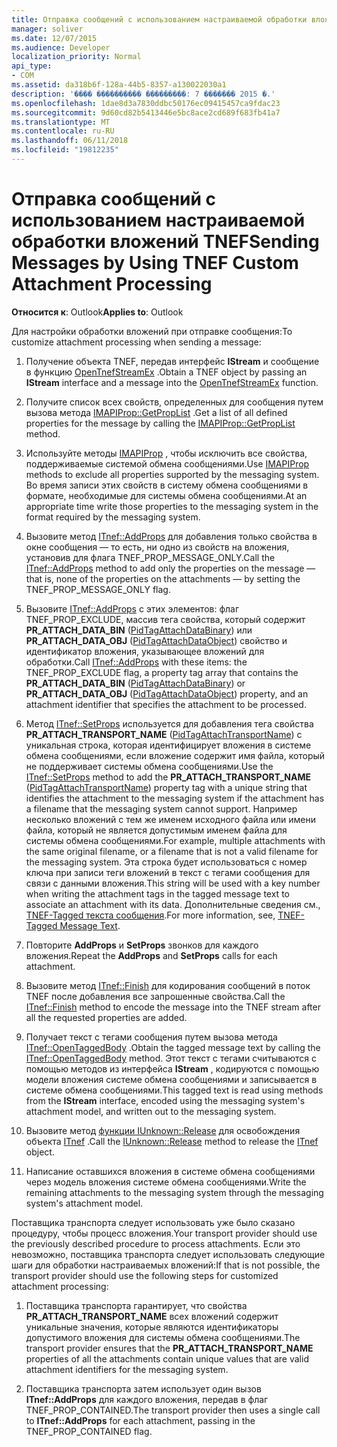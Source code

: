 ```yaml
---
title: Отправка сообщений с использованием настраиваемой обработки вложений TNEF
manager: soliver
ms.date: 12/07/2015
ms.audience: Developer
localization_priority: Normal
api_type:
- COM
ms.assetid: da318b6f-128a-44b5-8357-a130022030a1
description: '���� ���������� ���������: 7 ������� 2015 �.'
ms.openlocfilehash: 1dae8d3a7830ddbc50176ec09415457ca9fdac23
ms.sourcegitcommit: 9d60cd82b5413446e5bc8ace2cd689f683fb41a7
ms.translationtype: MT
ms.contentlocale: ru-RU
ms.lasthandoff: 06/11/2018
ms.locfileid: "19812235"
---
```

# <a name="sending-messages-by-using-tnef-custom-attachment-processing"></a><span data-ttu-id="0e57c-103">Отправка сообщений с использованием настраиваемой обработки вложений TNEF</span><span class="sxs-lookup"><span data-stu-id="0e57c-103">Sending Messages by Using TNEF Custom Attachment Processing</span></span>

 
  
<span data-ttu-id="0e57c-104">**Относится к**: Outlook</span><span class="sxs-lookup"><span data-stu-id="0e57c-104">**Applies to**: Outlook</span></span> 
  
<span data-ttu-id="0e57c-105">Для настройки обработки вложений при отправке сообщения:</span><span class="sxs-lookup"><span data-stu-id="0e57c-105">To customize attachment processing when sending a message:</span></span>
  
1. <span data-ttu-id="0e57c-106">Получение объекта TNEF, передав интерфейс **IStream** и сообщение в функцию [OpenTnefStreamEx](opentnefstreamex.md) .</span><span class="sxs-lookup"><span data-stu-id="0e57c-106">Obtain a TNEF object by passing an **IStream** interface and a message into the [OpenTnefStreamEx](opentnefstreamex.md) function.</span></span> 
    
2. <span data-ttu-id="0e57c-107">Получите список всех свойств, определенных для сообщения путем вызова метода [IMAPIProp::GetPropList](imapiprop-getproplist.md) .</span><span class="sxs-lookup"><span data-stu-id="0e57c-107">Get a list of all defined properties for the message by calling the [IMAPIProp::GetPropList](imapiprop-getproplist.md) method.</span></span> 
    
3. <span data-ttu-id="0e57c-108">Используйте методы [IMAPIProp](imapipropiunknown.md) , чтобы исключить все свойства, поддерживаемые системой обмена сообщениями.</span><span class="sxs-lookup"><span data-stu-id="0e57c-108">Use [IMAPIProp](imapipropiunknown.md) methods to exclude all properties supported by the messaging system.</span></span> <span data-ttu-id="0e57c-109">Во время записи этих свойств в систему обмена сообщениями в формате, необходимые для системы обмена сообщениями.</span><span class="sxs-lookup"><span data-stu-id="0e57c-109">At an appropriate time write those properties to the messaging system in the format required by the messaging system.</span></span> 
    
4. <span data-ttu-id="0e57c-110">Вызовите метод [ITnef::AddProps](itnef-addprops.md) для добавления только свойства в окне сообщения — то есть, ни одно из свойств на вложения, установив для флага TNEF_PROP_MESSAGE_ONLY.</span><span class="sxs-lookup"><span data-stu-id="0e57c-110">Call the [ITnef::AddProps](itnef-addprops.md) method to add only the properties on the message — that is, none of the properties on the attachments — by setting the TNEF_PROP_MESSAGE_ONLY flag.</span></span> 
    
5. <span data-ttu-id="0e57c-111">Вызовите [ITnef::AddProps](itnef-addprops.md) с этих элементов: флаг TNEF_PROP_EXCLUDE, массив тега свойства, который содержит **PR_ATTACH_DATA_BIN** ([PidTagAttachDataBinary](pidtagattachdatabinary-canonical-property.md)) или **PR_ATTACH_DATA_OBJ** ([PidTagAttachDataObject](pidtagattachdataobject-canonical-property.md)) свойство и идентификатор вложения, указывающее вложений для обработки.</span><span class="sxs-lookup"><span data-stu-id="0e57c-111">Call [ITnef::AddProps](itnef-addprops.md) with these items: the TNEF_PROP_EXCLUDE flag, a property tag array that contains the **PR_ATTACH_DATA_BIN** ([PidTagAttachDataBinary](pidtagattachdatabinary-canonical-property.md)) or **PR_ATTACH_DATA_OBJ** ([PidTagAttachDataObject](pidtagattachdataobject-canonical-property.md)) property, and an attachment identifier that specifies the attachment to be processed.</span></span>
    
6. <span data-ttu-id="0e57c-112">Метод [ITnef::SetProps](itnef-setprops.md) используется для добавления тега свойства **PR_ATTACH_TRANSPORT_NAME** ([PidTagAttachTransportName](pidtagattachtransportname-canonical-property.md)) с уникальная строка, которая идентифицирует вложения в системе обмена сообщениями, если вложение содержит имя файла, который не поддерживает системы обмена сообщениями.</span><span class="sxs-lookup"><span data-stu-id="0e57c-112">Use the [ITnef::SetProps](itnef-setprops.md) method to add the **PR_ATTACH_TRANSPORT_NAME** ([PidTagAttachTransportName](pidtagattachtransportname-canonical-property.md)) property tag with a unique string that identifies the attachment to the messaging system if the attachment has a filename that the messaging system cannot support.</span></span> <span data-ttu-id="0e57c-113">Например несколько вложений с тем же именем исходного файла или имени файла, который не является допустимым именем файла для системы обмена сообщениями.</span><span class="sxs-lookup"><span data-stu-id="0e57c-113">For example, multiple attachments with the same original filename, or a filename that is not a valid filename for the messaging system.</span></span> <span data-ttu-id="0e57c-114">Эта строка будет использоваться с номер ключа при записи теги вложений в текст с тегами сообщения для связи с данными вложения.</span><span class="sxs-lookup"><span data-stu-id="0e57c-114">This string will be used with a key number when writing the attachment tags in the tagged message text to associate an attachment with its data.</span></span> <span data-ttu-id="0e57c-115">Дополнительные сведения см., [TNEF-Tagged текста сообщения](tnef-tagged-message-text.md).</span><span class="sxs-lookup"><span data-stu-id="0e57c-115">For more information, see, [TNEF-Tagged Message Text](tnef-tagged-message-text.md).</span></span>
    
7. <span data-ttu-id="0e57c-116">Повторите **AddProps** и **SetProps** звонков для каждого вложения.</span><span class="sxs-lookup"><span data-stu-id="0e57c-116">Repeat the **AddProps** and **SetProps** calls for each attachment.</span></span> 
    
8. <span data-ttu-id="0e57c-117">Вызовите метод [ITnef::Finish](itnef-finish.md) для кодирования сообщений в поток TNEF после добавления все запрошенные свойства.</span><span class="sxs-lookup"><span data-stu-id="0e57c-117">Call the [ITnef::Finish](itnef-finish.md) method to encode the message into the TNEF stream after all the requested properties are added.</span></span> 
    
9. <span data-ttu-id="0e57c-118">Получает текст с тегами сообщения путем вызова метода [ITnef::OpenTaggedBody](itnef-opentaggedbody.md) .</span><span class="sxs-lookup"><span data-stu-id="0e57c-118">Obtain the tagged message text by calling the [ITnef::OpenTaggedBody](itnef-opentaggedbody.md) method.</span></span> <span data-ttu-id="0e57c-119">Этот текст с тегами считываются с помощью методов из интерфейса **IStream** , кодируются с помощью модели вложения системе обмена сообщениями и записывается в системе обмена сообщениями.</span><span class="sxs-lookup"><span data-stu-id="0e57c-119">This tagged text is read using methods from the **IStream** interface, encoded using the messaging system's attachment model, and written out to the messaging system.</span></span> 
    
10. <span data-ttu-id="0e57c-120">Вызовите метод [функции IUnknown::Release](http://msdn.microsoft.com/library/4b494c6f-f0ee-4c35-ae45-ed956f40dc7a%28Office.15%29.aspx) для освобождения объекта [ITnef](itnefiunknown.md) .</span><span class="sxs-lookup"><span data-stu-id="0e57c-120">Call the [IUnknown::Release](http://msdn.microsoft.com/library/4b494c6f-f0ee-4c35-ae45-ed956f40dc7a%28Office.15%29.aspx) method to release the [ITnef](itnefiunknown.md) object.</span></span> 
    
11. <span data-ttu-id="0e57c-121">Написание оставшихся вложения в системе обмена сообщениями через модель вложения системе обмена сообщениями.</span><span class="sxs-lookup"><span data-stu-id="0e57c-121">Write the remaining attachments to the messaging system through the messaging system's attachment model.</span></span>
    
<span data-ttu-id="0e57c-122">Поставщика транспорта следует использовать уже было сказано процедуру, чтобы процесс вложения.</span><span class="sxs-lookup"><span data-stu-id="0e57c-122">Your transport provider should use the previously described procedure to process attachments.</span></span> <span data-ttu-id="0e57c-123">Если это невозможно, поставщика транспорта следует использовать следующие шаги для обработки настраиваемых вложений:</span><span class="sxs-lookup"><span data-stu-id="0e57c-123">If that is not possible, the transport provider should use the following steps for customized attachment processing:</span></span>
  
1. <span data-ttu-id="0e57c-124">Поставщика транспорта гарантирует, что свойства **PR_ATTACH_TRANSPORT_NAME** всех вложений содержит уникальные значения, которые являются идентификаторы допустимого вложения для системы обмена сообщениями.</span><span class="sxs-lookup"><span data-stu-id="0e57c-124">The transport provider ensures that the **PR_ATTACH_TRANSPORT_NAME** properties of all the attachments contain unique values that are valid attachment identifiers for the messaging system.</span></span> 
    
2. <span data-ttu-id="0e57c-125">Поставщика транспорта затем использует один вызов **ITnef::AddProps** для каждого вложения, передав в флаг TNEF_PROP_CONTAINED.</span><span class="sxs-lookup"><span data-stu-id="0e57c-125">The transport provider then uses a single call to **ITnef::AddProps** for each attachment, passing in the TNEF_PROP_CONTAINED flag.</span></span> 
    

